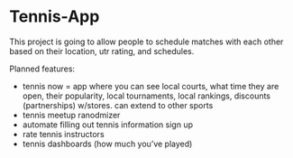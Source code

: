 # Tennis-App
This project is going to allow people to schedule matches with each other based on their location, utr rating, and schedules. 

Planned features:
* tennis now = app where you can see local courts, what time they are open, their popularity, local tournaments, local rankings, discounts (partnerships) w/stores. can extend to other sports
* tennis meetup ranodmizer 
* automate filling out tennis information sign up 
* rate tennis instructors 
* tennis dashboards (how much you’ve played)
